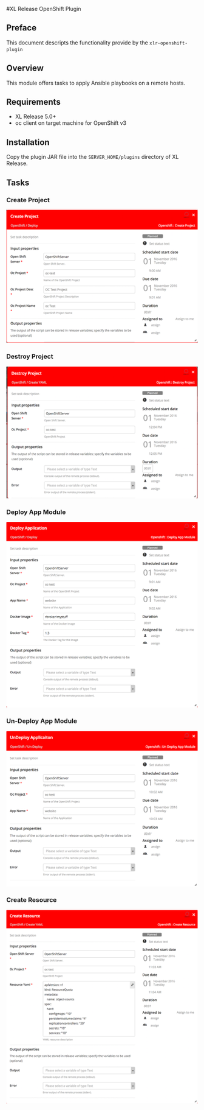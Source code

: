 #XL Release OpenShift Plugin

## Preface
This document descripts the functionality provide by the `xlr-openshift-plugin`

## Overview
This module offers tasks to apply Ansible playbooks on a remote hosts.

## Requirements
	
* XL Release 5.0+
* oc client on target machine for OpenShift v3


## Installation
Copy the plugin JAR file into the `SERVER_HOME/plugins` directory of XL Release.

## Tasks

### Create Project


![image](images/CreateProject.png)


### Destroy Project


![image](images/DestroyProject.png)


### Deploy App Module

![image](images/DeployAppModule.png)

### Un-Deploy App Module

![image](images/UnDeployAppModule.png)


### Create Resource

![image](images/CreateResource.png)
